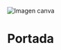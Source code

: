 ![Imagen canva](https://github.com/menA2-1/Portada/assets/163673938/5031a0a5-b4e6-4866-b272-9528028d910d)
# Portada
